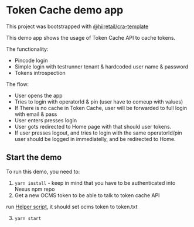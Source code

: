 # Token Cache demo app

This project was bootstrapped
with [@hiiretail/cra-template](https://github.com/extenda/hiiretail-react-template)

This demo app shows the usage of Token Cache API to cache tokens.

The functionality:

- Pincode login
- Simple login with testrunner tenant & hardcoded user name & password
- Tokens introspection

The flow:

- User opens the app
- Tries to login with operatorId & pin (user have to comeup with values)
- If There is no cache in Token Cache, user will be forwarded to full login with email & pass
- User enters presses login
- User gots redirected to Home page with that should user tokens.
- If user presses logout, and tries to login with the same operatorId/pin user should be logged in
  immediatelly, and be redirected to Home.

## Start the demo

To run this demo, you need to:

1. `yarn install`  - keep in mind that you have to be authenticated into Nexus npm repo
2. Get a new OCMS token to be able to talk to token cache API

run [Helper script](./GET-OCMS.js), it should set ocms token to token.txt

3. `yarn start`
